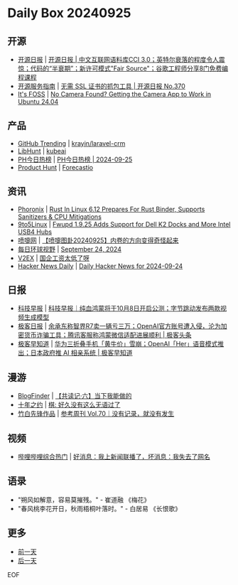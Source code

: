 # Daily Box 20240925

## 开源
- [开源日报](https://www.oschina.net/news/column?columnId=25) | [开源日报 | 中文互联网语料库CCI 3.0；英特尔衰落的程度令人震惊；代码的“半衰期”；新许可模式"Fair Source"；谷歌工程师分享8门免费编程课程](https://www.oschina.net/news/313513)
- [开源服务指南](https://osguider.com/blog/) | [无需 SSL 证书的抓包工具 | 开源日报 No.370](https://osguider.com/blog/post/daily/daily-370/)
- [It's FOSS](https://itsfoss.com/) | [No Camera Found? Getting the Camera App to Work in Ubuntu 24.04](https://itsfoss.com/no-camera-found-ubuntu/)

## 产品
- [GitHub Trending](https://github.com/trending?since=daily) | [krayin/laravel-crm](https://github.com/krayin/laravel-crm)
- [LibHunt](https://www.libhunt.com/) | [kubeai](https://www.libhunt.com/r/kubeai)
- [PH今日热榜](https://decohack.com/category/producthunt/) | [PH今日热榜 | 2024-09-25](https://decohack.com/producthunt-daily-2024-09-25/)
- [Product Hunt](https://www.producthunt.com) | [Forecastio](https://www.producthunt.com/posts/forecastio)

## 资讯
- [Phoronix](https://www.phoronix.com/) | [Rust In Linux 6.12 Prepares For Rust Binder, Supports Sanitizers & CPU Mitigations](https://www.phoronix.com/news/Linux-6.12-Rust)
- [9to5Linux](https://9to5linux.com/) | [Fwupd 1.9.25 Adds Support for Dell K2 Docks and More Intel USB4 Hubs](https://9to5linux.com/fwupd-1-9-25-adds-support-for-dell-k2-dock-and-more-intel-usb4-hubs)
- [喷嚏网](http://www.dapenti.com/blog/blog.asp?subjectid=70&name=xilei) | [【喷嚏图卦20240925】内卷的方向变得奇怪起来](http://www.dapenti.com/blog/more.asp?name=xilei&id=181403)
- [每日环球视野](https://idai.ly/) | [September 24, 2024](http://m.idai.ly/se/a193iG?1727107200)
- [V2EX](https://www.v2ex.com/) | [国企工资太低了呀](https://www.v2ex.com/t/1075664)
- [Hacker News Daily](https://www.daemonology.net/hn-daily/) | [Daily Hacker News for 2024-09-24](https://www.daemonology.net/hn-daily/2024-09-24.html)

## 日报
- [科技早报](https://www.jiemian.com/lists/459.html) | [科技早报｜纯血鸿蒙将于10月8日开启公测；字节跳动发布两款视频生成模型](https://www.jiemian.com/article/11758402.html)
- [极客日报](https://blog.csdn.net/csdngeeknews) | [余承东称智界R7卖一辆亏三万；OpenAI官方账号遭入侵，沦为加密货币诈骗工具；腾讯客服称鸿蒙微信适配进展顺利 | 极客头条](https://blog.csdn.net/weixin_39786569/article/details/142515716)
- [极客早知道](https://www.geekpark.net/column/74) | [华为三折叠手机「黄牛价」雪崩；OpenAI「Her」语音模式推出；日本政府推 AI 相亲系统 | 极客早知道](https://www.geekpark.net/news/341080)

## 漫游
- [BlogFinder](https://bf.zzxworld.com/) | [【共读记·六】当下我能做的](http://www.qncd.com/?p=10624&utm_source=blogfinder)
- [十年之约](https://www.foreverblog.cn/feeds.html) | [棋: 好久没有这么无语过了](https://imqi1.com/note/476)
- [竹白先锋作品](https://www.zhubai.wiki/) | [参考周刊 Vol.70｜没有记录，就没有发生](https://open.zhubai.wiki/a/l/t/z/pl/ouranswers/2450664420850888704)

## 视频
- [哔哩哔哩综合热门](https://www.bilibili.com/v/popular/all/) | [好消息：我上新闻联播了，坏消息：我失去了网名](https://b23.tv/BV15YsrefERn)

## 语录
- "朔风如解意，容易莫摧残。" - 崔道融 《梅花》
- "春风桃李花开日，秋雨梧桐叶落时。" - 白居易 《长恨歌》

## 更多
- [前一天](daily-box-20240924.md)
- [后一天](daily-box-20240926.md)

EOF